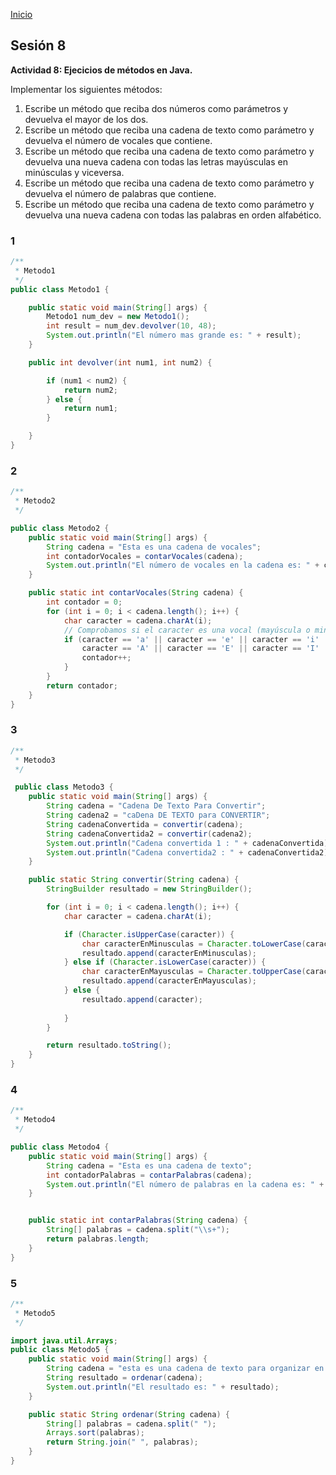 <!-- No borrar o modificar -->
[Inicio](./index.md)

## Sesión 8 


**Actividad 8: Ejecicios de métodos en Java.**

Implementar los siguientes métodos:

1. Escribe un método que reciba dos números como parámetros y devuelva el mayor de los dos.
2. Escribe un método que reciba una cadena de texto como parámetro y devuelva el número de vocales que contiene.
3. Escribe un método que reciba una cadena de texto como parámetro y devuelva una nueva cadena con todas las letras mayúsculas en minúsculas y viceversa.
4. Escribe un método que reciba una cadena de texto como parámetro y devuelva el número de palabras que contiene.
5. Escribe un método que reciba una cadena de texto como parámetro y devuelva una nueva cadena con todas las palabras en orden alfabético.

### 1

```Java 
/**
 * Metodo1
 */
public class Metodo1 {

    public static void main(String[] args) {
        Metodo1 num_dev = new Metodo1();
        int result = num_dev.devolver(10, 48);
        System.out.println("El número mas grande es: " + result);
    }

    public int devolver(int num1, int num2) {

        if (num1 < num2) {
            return num2;
        } else {
            return num1;
        }

    }
}
```

### 2

```Java 
/**
 * Metodo2
 */

public class Metodo2 {
    public static void main(String[] args) {
        String cadena = "Esta es una cadena de vocales";
        int contadorVocales = contarVocales(cadena);
        System.out.println("El número de vocales en la cadena es: " + contadorVocales);
    }

    public static int contarVocales(String cadena) {
        int contador = 0;
        for (int i = 0; i < cadena.length(); i++) {
            char caracter = cadena.charAt(i);
            // Comprobamos si el caracter es una vocal (mayúscula o minúscula)
            if (caracter == 'a' || caracter == 'e' || caracter == 'i' || caracter == 'o' || caracter == 'u' ||
                caracter == 'A' || caracter == 'E' || caracter == 'I' || caracter == 'O' || caracter == 'U') {
                contador++;
            }
        }
        return contador;
    }
}
```

### 3

```Java
/**
 * Metodo3
 */

 public class Metodo3 {
    public static void main(String[] args) {
        String cadena = "Cadena De Texto Para Convertir";
        String cadena2 = "caDena DE TEXTO para CONVERTIR";
        String cadenaConvertida = convertir(cadena);
        String cadenaConvertida2 = convertir(cadena2);
        System.out.println("Cadena convertida 1 : " + cadenaConvertida);
        System.out.println("Cadena convertida2 : " + cadenaConvertida2);
    }

    public static String convertir(String cadena) {
        StringBuilder resultado = new StringBuilder();

        for (int i = 0; i < cadena.length(); i++) {
            char caracter = cadena.charAt(i);

            if (Character.isUpperCase(caracter)) {
                char caracterEnMinusculas = Character.toLowerCase(caracter); 
                resultado.append(caracterEnMinusculas);
            } else if (Character.isLowerCase(caracter)) {
                char caracterEnMayusculas = Character.toUpperCase(caracter); 
                resultado.append(caracterEnMayusculas);
            } else {
                resultado.append(caracter);
        
            }
        }

        return resultado.toString();
    }
}
```

### 4

```Java 
/**
 * Metodo4
 */

public class Metodo4 {
    public static void main(String[] args) {
        String cadena = "Esta es una cadena de texto";
        int contadorPalabras = contarPalabras(cadena);
        System.out.println("El número de palabras en la cadena es: " + contadorPalabras);
    }


    public static int contarPalabras(String cadena) {
        String[] palabras = cadena.split("\\s+");
        return palabras.length;
    }
}
```

### 5

```Java 
/**
 * Metodo5
 */

import java.util.Arrays;
public class Metodo5 {
    public static void main(String[] args) {
        String cadena = "esta es una cadena de texto para organizar en orden alfabético";
        String resultado = ordenar(cadena);
        System.out.println("El resultado es: " + resultado);
    }

    public static String ordenar(String cadena) {
        String[] palabras = cadena.split(" "); 
        Arrays.sort(palabras); 
        return String.join(" ", palabras); 
    }
}
```





